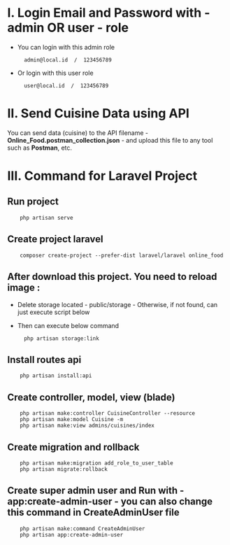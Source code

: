 # I. Login Email and Password with - admin OR user - role

- You can login with this admin role

        admin@local.id  /  123456789

- Or login with this user role

        user@local.id  /  123456789

# II. Send Cuisine Data using API

You can send data (cuisine) to the API filename - **Online_Food.postman_collection.json** - and upload this file to any tool such as **Postman**, etc.

# III. Command for Laravel Project

## Run project

        php artisan serve

## Create project laravel
        
        composer create-project --prefer-dist laravel/laravel online_food

## After download this project. You need to reload image : 
- Delete storage located - public/storage - Otherwise, if not found, can just execute script below
- Then can execute below command

        php artisan storage:link

## Install routes api

        php artisan install:api

## Create controller, model, view (blade)

        php artisan make:controller CuisineController --resource
        php artisan make:model Cuisine -m
        php artisan make:view admins/cuisines/index

## Create migration and rollback

        php artisan make:migration add_role_to_user_table
        php artisan migrate:rollback

## Create super admin user and Run with - **app:create-admin-user** - you can also change this command in **CreateAdminUser** file
        php artisan make:command CreateAdminUser
        php artisan app:create-admin-user
